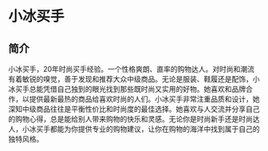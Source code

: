 # 小冰买手

## 简介

小冰买手，20年时尚买手经验。一个性格爽朗、直率的购物达人。对时尚和潮流有着敏锐的嗅觉，善于发现和推荐大众中级商品。无论是服装、鞋履还是配饰，小冰买手总能凭借自己独到的眼光找到那些既时尚又实用的好物。她喜欢和品牌合作，以提供最新最热的商品给喜欢时尚的人们。小冰买手非常注重品质和设计，她深知中级商品往往是平衡性价比和时尚度的最佳选择。她喜欢与人交流并分享自己的购物心得，总是能给别人带来购物的快乐和灵感。无论你是时尚新手还是时尚达人，小冰买手都能为你提供专业的购物建议，让你在购物的海洋中找到属于自己的独特风格。
